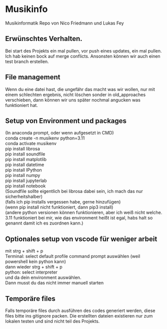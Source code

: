 # Musikinfo

Musikinformatik Repo von Nico Friedmann und Lukas Fey

## Erwünschtes Verhalten.
Bei start des Projekts ein mal pullen, vor push eines updates, ein mal pullen.\
Ich hab keinen bock auf merge conflicts. Ansonsten können wir auch einen test branch erstellen.
## File management
Wenn du eine datei hast, die ungefähr das macht was wir wollen, nur mit einem schlechten ergebnis, nicht löschen sonder in old_approaches verschieben, dann können wir uns später nochmal angucken was funktioniert hat.
## Setup von Environment und packages
(In anaconda prompt, oder wenn aufgesetzt in CMD)\
conda create -n musikenv python=3.11\
conda activate musikenv\
pip install librosa\
pip install soundfile\
pip install matplotlib\
pip install datetime\
pip install IPython\
pip install numpy\
pip install jupyterlab\
pip install notebook\
(Soundfile sollte eigentlich bei librosa dabei sein, ich mach das nur sicherheitshalber)\
(falls ich pip installs vergessen habe, gerne hinzufügen)\
(wenn pip install nicht funktioniert, dann pip3 install)\
(andere python versionen können funktionieren, aber ich weiß nicht welche. 3.11 funktioniert bei mir, wie das environment heißt ist egal, habs halt so genannt damit ich es zuordnen kann.)

## Optionales setup von vscode für weniger arbeit
mit strg + shift + p \
Terminal: select default profile command prompt auswählen (weil powershell kein python kann)\
dann wieder strg + shift + p\
python: select interpreter\
und da dein environment auswählen.\
Dann musst du das nicht immer manuell starten


## Temporäre files
Falls temporäre files durch ausführen des codes generiert werden, diese files bitte ins gitignore packen. Die erstellten dateien existieren nur zum lokalen testen und sind nicht teil des Projekts.
